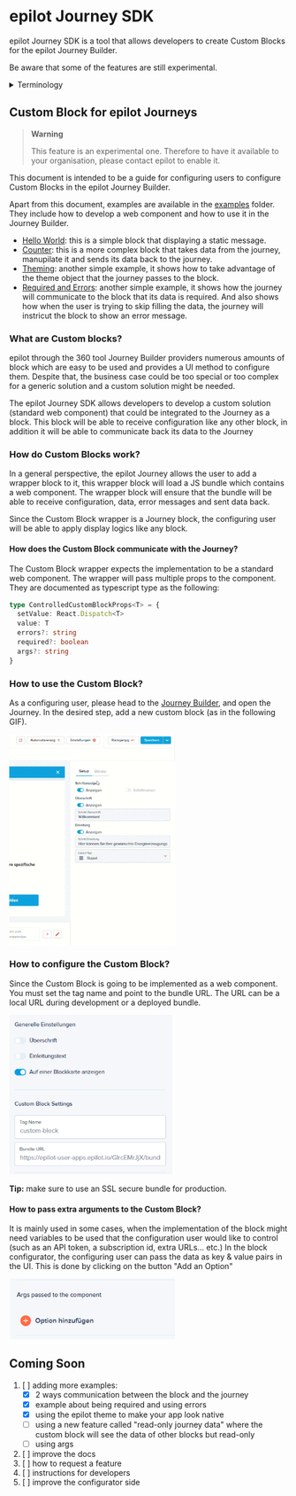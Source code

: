 # epilot Journey SDK

epilot Journey SDK is a tool that allows developers to create Custom Blocks for the epilot Journey Builder.

Be aware that some of the features are still experimental.

<details>
  <summary>Terminology</summary>
  <p>
    <strong>Journey Builder:</strong> is a tool for building flexible Journeys in the 360 epilot platform.
  </p>
  <p>
    <strong>The configuring user:</strong> is a user of epilot 360 that has access to the tool Journey Builder.
  </p>
</details>

## Custom Block for epilot Journeys
> **Warning**
> 
> This feature is an experimental one. Therefore to have it available to your organisation, please contact epilot to enable it.

This document is intended to be a guide for configuring users to configure Custom Blocks in the epilot Journey Builder.

Apart from this document, examples are available in the [examples](./examples) folder. They include how to develop a web component and how to use it in the Journey Builder.
* [Hello World](./examples/hello-world-block): this is a simple block that displaying a static message.
* [Counter](./examples/counter-block): this is a more complex block that takes data from the journey, manupilate it and sends its data back to the journey.
* [Theming](./examples/theming): another simple example, it shows how to take advantage of the theme object that the journey passes to the block.
* [Required and Errors](./examples/required-errors-block): another simple example, it shows how the journey will communicate to the block that its data is required. And also shows how when the user is trying to skip filling the data, the journey will instricut the block to show an error message.

### What are Custom blocks?
epilot through the 360 tool Journey Builder providers numerous amounts of block which are easy to be used and provides a UI method to configure them. Despite that, the business case could be too special or too complex for a generic solution and a custom solution might be needed.

The epilot Journey SDK allows developers to develop a custom solution (standard web component) that could be integrated to the Journey as a block. This block will be able to receive configuration like any other block, in addition it will be able to communicate back its data to the Journey

### How do Custom Blocks work?
In a general perspective, the epilot Journey allows the user to add a wrapper block to it, this wrapper block will load a JS bundle which contains a web component. The wrapper block will ensure that the bundle will be able to receive configuration, data, error messages and sent data back.

Since the Custom Block wrapper is a Journey block, the configuring user will be able to apply display logics like any block.

#### How does the Custom Block communicate with the Journey?
The Custom Block wrapper expects the implementation to be a standard web component. The wrapper will pass multiple props to the component. They are documented as typescript type as the following:
```typescript
type ControlledCustomBlockProps<T> = {
  setValue: React.Dispatch<T>
  value: T
  errors?: string
  required?: boolean
  args?: string
}
```

### How to use the Custom Block?
As a configuring user, please head to the [Journey Builder](https://portal.epilot.cloud/app/entity/journey), and open the Journey.
In the desired step, add a new custom block (as in the following GIF).

<img src="./doc_assets/adding-custom-block.gif" width="300px" />

### How to configure the Custom Block?

Since the Custom Block is going to be implemented as a web component. You must set the tag name and point to the bundle URL. The URL can be a local URL during development or a deployed bundle.

<img src="./doc_assets/config-custom-block.png" width="300px" />

**Tip:** make sure to use an SSL secure bundle for production.

#### How to pass extra arguments to the Custom Block?
It is mainly used in some cases, when the implementation of the block might need variables to be used that the configuration user would like to control (such as an API token, a subscription id, extra URLs... etc.)
In the block configurator, the configuring user can pass the data as key & value pairs in the UI. This is done by clicking on the button "Add an Option"

<img src="./doc_assets/adding-args.png" width="300px" />

## Coming Soon
1. [ ] adding more examples:
    - [x] 2 ways communication between the block and the journey
    - [x] example about being required and using errors
    - [x] using the epilot theme to make your app look native
    - [ ] using a new feature called "read-only journey data" where the custom block will see the data of other blocks but read-only
    - [ ] using args
2. [ ] improve the docs
3. [ ] how to request a feature
4. [ ] instructions for developers
5. [ ] improve the configurator side